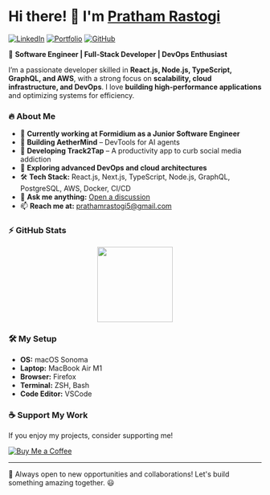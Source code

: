 # Hi there! 👋 I'm [Pratham Rastogi](https://github.com/Pratham-r)

[![LinkedIn](https://img.shields.io/badge/-LinkedIn-0e76a8?style=flat-square&logo=linkedin&logoColor=white)](https://www.linkedin.com/in/prathamrastogi/)
[![Portfolio](https://img.shields.io/badge/Portfolio-3b5998?style=flat-square&logo=google-chrome&logoColor=white)](https://pratham-r.github.io/)
[![GitHub](https://img.shields.io/github/followers/Pratham-R?label=Follow&style=social)](https://github.com/Pratham-R)

🚀 **Software Engineer | Full-Stack Developer | DevOps Enthusiast**

I’m a passionate developer skilled in **React.js, Node.js, TypeScript, GraphQL, and AWS**, with a strong focus on **scalability, cloud infrastructure, and DevOps**. I love **building high-performance applications** and optimizing systems for efficiency.

### 🔥 About Me

- 💼 **Currently working at Formidium as a Junior Software Engineer**
- 🔭 **Building AetherMind** – DevTools for AI agents
- 🚀 **Developing Track2Tap** – A productivity app to curb social media addiction
- 🌱 **Exploring advanced DevOps and cloud architectures**
- 🛠 **Tech Stack:** React.js, Next.js, TypeScript, Node.js, GraphQL, PostgreSQL, AWS, Docker, CI/CD
- 💬 **Ask me anything:** [Open a discussion](https://github.com/Pratham-R/Pratham-R/discussions/1)
- 📫 **Reach me at:** prathamrastogi5@gmail.com

### ⚡ GitHub Stats

<div align="center">
  <a href="https://github.com/Pratham-R">
<!--     <img height="150em" src="https://github-readme-stats.vercel.app/api?username=Pratham-R&count_private=true&show_icons=true&theme=dark&include_all_commits=true" /> -->
    <img height="150em" src="https://github-readme-stats.vercel.app/api/top-langs/?username=Pratham-R&layout=compact&theme=dark" />
  </a>
</div>

### 🛠️ My Setup

- **OS:** macOS Sonoma
- **Laptop:** MacBook Air M1
- **Browser:** Firefox
- **Terminal:** ZSH, Bash
- **Code Editor:** VSCode

### ☕ Support My Work

If you enjoy my projects, consider supporting me!

[![Buy Me a Coffee](https://cdn.buymeacoffee.com/buttons/v2/default-yellow.png)](https://www.buymeacoffee.com/prathamra)

---
🚀 Always open to new opportunities and collaborations! Let's build something amazing together. 😃

